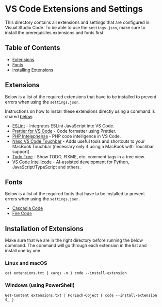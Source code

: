 # VS Code Extensions and Settings

This directory contains all extensions and settings that are configured in Visual Studio Code.
To be able to use the `settings.json`, make sure to install the prerequisites extensions and fonts first.

## Table of Contents

- [Extensions](#extensions)
- [Fonts](#fonts)
- [Installing Extensions](#installation-of-extensions)

## Extensions

Below is a list of the required extensions that have to be installed to prevent errors when using the `settings.json`.

Instructions on how to install these extensions directly using a command is shared [below](#installation-of-extensions).

- [ESLint](https://marketplace.visualstudio.com/items?itemName=dbaeumer.vscode-eslint) - Integrates ESLint JavaScript into VS Code.
- [Prettier for VS Code](https://marketplace.visualstudio.com/items?itemName=esbenp.prettier-vscode) - Code formatter using Prettier.
- [PHP Intelephense](https://marketplace.visualstudio.com/items?itemName=bmewburn.vscode-intelephense-client) - PHP code intelligence in VS Code.
- [Nasc VS Code Touchbar](https://marketplace.visualstudio.com/items?itemName=felipe.nasc-touchbar) - Adds useful tools and shortcuts to your MacBook Touchbar (necessary only if using a MacBook with Touchbar support).
- [Todo Tree](https://marketplace.visualstudio.com/items?itemName=Gruntfuggly.todo-tree) - Show TODO, FIXME, etc. comment tags in a tree view.
- [VS Code Intellicode](https://marketplace.visualstudio.com/items?itemName=VisualStudioExptTeam.vscodeintellicode) - AI-assisted development for Python, JavaScript/TypeScript and others.

## Fonts

Below is a list of the required fonts that have to be installed to prevent errors when using the `settings.json`.

- [Cascadia Code](https://github.com/microsoft/cascadia-code)
- [Fire Code](https://github.com/tonsky/FiraCode)

## Installation of Extensions

Make sure that we are in the right directory before running the below command.
The command will go through each extension in the list and install one by one.

### Linux and macOS

```
cat extensions.txt | xargs -n 1 code --install-extension
```

### Windows (using PowerShell)

```
Get-Content extensions.txt | ForEach-Object { code --install-extension $_ }
```
